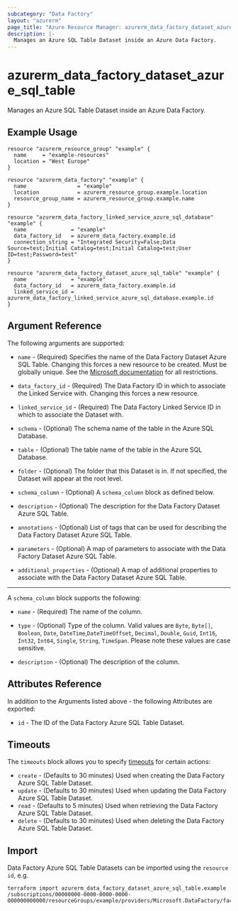 ```yaml
---
subcategory: "Data Factory"
layout: "azurerm"
page_title: "Azure Resource Manager: azurerm_data_factory_dataset_azure_sql_table"
description: |-
  Manages an Azure SQL Table Dataset inside an Azure Data Factory.
---
```


# azurerm_data_factory_dataset_azure_sql_table

Manages an Azure SQL Table Dataset inside an Azure Data Factory.

## Example Usage

```hcl
resource "azurerm_resource_group" "example" {
  name     = "example-resources"
  location = "West Europe"
}

resource "azurerm_data_factory" "example" {
  name                = "example"
  location            = azurerm_resource_group.example.location
  resource_group_name = azurerm_resource_group.example.name
}

resource "azurerm_data_factory_linked_service_azure_sql_database" "example" {
  name              = "example"
  data_factory_id   = azurerm_data_factory.example.id
  connection_string = "Integrated Security=False;Data Source=test;Initial Catalog=test;Initial Catalog=test;User ID=test;Password=test"
}

resource "azurerm_data_factory_dataset_azure_sql_table" "example" {
  name              = "example"
  data_factory_id   = azurerm_data_factory.example.id
  linked_service_id = azurerm_data_factory_linked_service_azure_sql_database.example.id
}
```

## Argument Reference

The following arguments are supported:

* `name` - (Required) Specifies the name of the Data Factory Dataset Azure SQL Table. Changing this forces a new resource to be created. Must be globally unique. See the [Microsoft documentation](https://docs.microsoft.com/azure/data-factory/naming-rules) for all restrictions.

* `data_factory_id` - (Required) The Data Factory ID in which to associate the Linked Service with. Changing this forces a new resource.

* `linked_service_id` - (Required) The Data Factory Linked Service ID in which to associate the Dataset with.

* `schema` - (Optional) The schema name of the table in the Azure SQL Database.

* `table` - (Optional) The table name of the table in the Azure SQL Database.

* `folder` - (Optional) The folder that this Dataset is in. If not specified, the Dataset will appear at the root level.

* `schema_column` - (Optional) A `schema_column` block as defined below.

* `description` - (Optional) The description for the Data Factory Dataset Azure SQL Table.

* `annotations` - (Optional) List of tags that can be used for describing the Data Factory Dataset Azure SQL Table.

* `parameters` - (Optional) A map of parameters to associate with the Data Factory Dataset Azure SQL Table.

* `additional_properties` - (Optional) A map of additional properties to associate with the Data Factory Dataset Azure SQL Table.

---

A `schema_column` block supports the following:

* `name` - (Required) The name of the column.

* `type` - (Optional) Type of the column. Valid values are `Byte`, `Byte[]`, `Boolean`, `Date`, `DateTime`,`DateTimeOffset`, `Decimal`, `Double`, `Guid`, `Int16`, `Int32`, `Int64`, `Single`, `String`, `TimeSpan`. Please note these values are case sensitive.

* `description` - (Optional) The description of the column.

## Attributes Reference

In addition to the Arguments listed above - the following Attributes are exported:

* `id` - The ID of the Data Factory Azure SQL Table Dataset.

## Timeouts

The `timeouts` block allows you to specify [timeouts](https://www.terraform.io/language/resources/syntax#operation-timeouts) for certain actions:

* `create` - (Defaults to 30 minutes) Used when creating the Data Factory Azure SQL Table Dataset.
* `update` - (Defaults to 30 minutes) Used when updating the Data Factory Azure SQL Table Dataset.
* `read` - (Defaults to 5 minutes) Used when retrieving the Data Factory Azure SQL Table Dataset.
* `delete` - (Defaults to 30 minutes) Used when deleting the Data Factory Azure SQL Table Dataset.

## Import

Data Factory Azure SQL Table Datasets can be imported using the `resource id`, e.g.

```shell
terraform import azurerm_data_factory_dataset_azure_sql_table.example /subscriptions/00000000-0000-0000-0000-000000000000/resourceGroups/example/providers/Microsoft.DataFactory/factories/example/datasets/example
```
